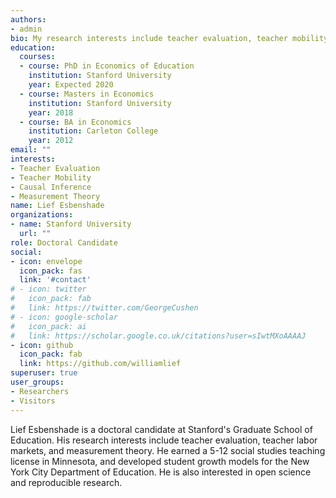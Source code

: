 ```yaml
---
authors:
- admin
bio: My research interests include teacher evaluation, teacher mobility, and measurement theory.
education:
  courses:
  - course: PhD in Economics of Education
    institution: Stanford University
    year: Expected 2020
  - course: Masters in Economics
    institution: Stanford University
    year: 2018
  - course: BA in Economics
    institution: Carleton College
    year: 2012
email: ""
interests:
- Teacher Evaluation
- Teacher Mobility
- Causal Inference
- Measurement Theory
name: Lief Esbenshade
organizations:
- name: Stanford University
  url: ""
role: Doctoral Candidate
social:
- icon: envelope
  icon_pack: fas
  link: '#contact'
# - icon: twitter
#   icon_pack: fab
#   link: https://twitter.com/GeorgeCushen
# - icon: google-scholar
#   icon_pack: ai
#   link: https://scholar.google.co.uk/citations?user=sIwtMXoAAAAJ
- icon: github
  icon_pack: fab
  link: https://github.com/williamlief
superuser: true
user_groups:
- Researchers
- Visitors
---
```


Lief Esbenshade is a doctoral candidate at Stanford's Graduate School of Education. His research interests include teacher evaluation, teacher labor markets, and measurement theory. He earned a 5-12 social studies teaching license in Minnesota, and developed student growth models for the New York City Department of Education. He is also interested in open science and reproducible research. 
